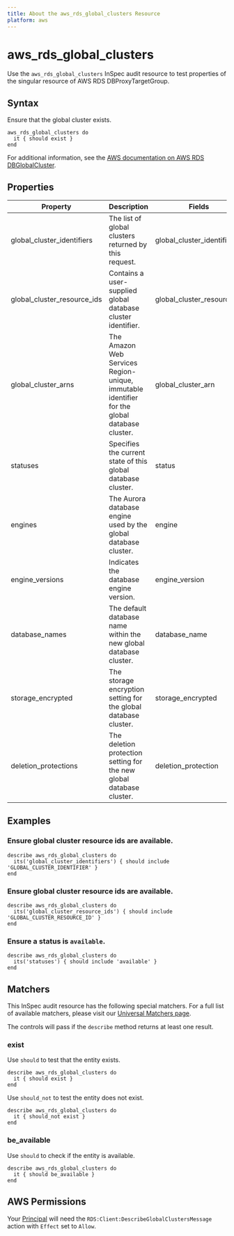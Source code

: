 ```yaml
---
title: About the aws_rds_global_clusters Resource
platform: aws
---
```


# aws_rds_global_clusters

Use the `aws_rds_global_clusters` InSpec audit resource to test properties of the singular resource of AWS RDS DBProxyTargetGroup.


## Syntax

Ensure that the global cluster exists.

    aws_rds_global_clusters do
      it { should exist }
    end

For additional information, see the [AWS documentation on AWS RDS DBGlobalCluster](https://docs.aws.amazon.com/AWSCloudFormation/latest/UserGuide/aws-resource-rds-globalcluster.html).

## Properties

| Property | Description | Fields |
| --- | --- | --- |
| global_cluster_identifiers | The list of global clusters returned by this request. | global_cluster_identifier |
| global_cluster_resource_ids | Contains a user-supplied global database cluster identifier. | global_cluster_resource_id |
| global_cluster_arns | The Amazon Web Services Region-unique, immutable identifier for the global database cluster. | global_cluster_arn |
| statuses | Specifies the current state of this global database cluster. | status |
| engines | The Aurora database engine used by the global database cluster. | engine |
| engine_versions | Indicates the database engine version. | engine_version |
| database_names | The default database name within the new global database cluster. | database_name |
| storage_encrypted | The storage encryption setting for the global database cluster. | storage_encrypted |
| deletion_protections | The deletion protection setting for the new global database cluster. | deletion_protection |

## Examples

### Ensure global cluster resource ids are available.
    describe aws_rds_global_clusters do
      its('global_cluster_identifiers') { should include 'GLOBAL_CLUSTER_IDENTIFIER' }
    end

### Ensure global cluster resource ids are available.
    describe aws_rds_global_clusters do
      its('global_cluster_resource_ids') { should include 'GLOBAL_CLUSTER_RESOURCE_ID' }
    end

### Ensure a status is `available`.
    describe aws_rds_global_clusters do
      its('statuses') { should include 'available' }
    end

## Matchers

This InSpec audit resource has the following special matchers. For a full list of available matchers, please visit our [Universal Matchers page](https://www.inspec.io/docs/reference/matchers/).

The controls will pass if the `describe` method returns at least one result.

### exist

Use `should` to test that the entity exists.

    describe aws_rds_global_clusters do
      it { should exist }
    end

Use `should_not` to test the entity does not exist.

    describe aws_rds_global_clusters do
      it { should_not exist }
    end

### be_available

Use `should` to check if the entity is available.

    describe aws_rds_global_clusters do
      it { should be_available }
    end

## AWS Permissions

Your [Principal](https://docs.aws.amazon.com/IAM/latest/UserGuide/intro-structure.html#intro-structure-principal) will need the `RDS:Client:DescribeGlobalClustersMessage` action with `Effect` set to `Allow`.
